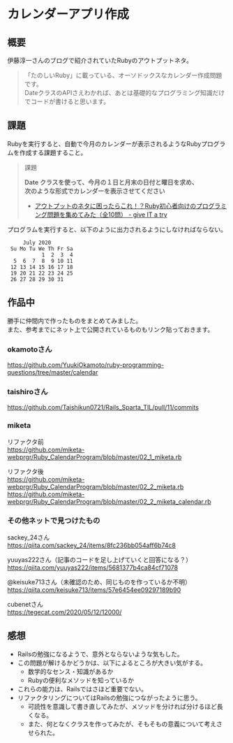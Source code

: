 # カレンダーアプリ作成

## 概要

伊藤淳一さんのブログで紹介されていたRubyのアウトプットネタ。  

> 「たのしいRuby」に載っている、オーソドックスなカレンダー作成問題です。  
> DateクラスのAPIさえわかれば、あとは基礎的なプログラミング知識だけでコードが書けると思います。  

## 課題

Rubyを実行すると、自動で今月のカレンダーが表示されるようなRubyプログラムを作成する課題すること。  

> 課題  
>
> **Date クラスを使って、今月の１日と月末の日付と曜日を求め、  
> 次のような形式でカレンダーを表示させてください**  
>
> - [アウトプットのネタに困ったらこれ！？Ruby初心者向けのプログラミング問題を集めてみた（全10問） \- give IT a try](https://blog.jnito.com/entry/2019/05/03/121235)  

プログラムを実行すると、以下のように出力されるようにしなければならない。  

```text
     July 2020
 Su Mo Tu We Th Fr Sa
           1  2  3  4
  5  6  7  8  9 10 11
 12 13 14 15 16 17 18
 19 20 21 22 23 24 25
 26 27 28 29 30 31
```

## 作品中

勝手に仲間内で作ったものをまとめてみました。  
また、参考までにネット上で公開されているものもリンク貼っておきます。  

### okamotoさん

https://github.com/YuukiOkamoto/ruby-programming-questions/tree/master/calendar

### taishiroさん

https://github.com/Taishikun0721/Rails_Sparta_TIL/pull/11/commits

### miketa

リファクタ前  
https://github.com/miketa-webprgr/Ruby_CalendarProgram/blob/master/02_1_miketa.rb

リファクタ後  
https://github.com/miketa-webprgr/Ruby_CalendarProgram/blob/master/02_2_miketa.rb  
https://github.com/miketa-webprgr/Ruby_CalendarProgram/blob/master/02_2_miketa_calendar.rb  

### その他ネットで見つけたもの

sackey_24さん  
https://qiita.com/sackey_24/items/8fc236bb054aff6b74c8  

yuuyas222さん（記事のコードを足し上げていくと回答になる？）  
https://qiita.com/yuuyas222/items/5681377b4ca84cf71078  

@keisuke713さん（未確認のため、同じものを作っているか不明）  
https://qiita.com/keisuke713/items/57e6454ee09297189b90  

cubenetさん  
https://tegecat.com/2020/05/12/12000/  

## 感想

- Railsの勉強になるようで、意外とならないような気もした。  
- この問題が解けるかどうかは、以下によるところが大きい気がする。  
  - 数学的なセンス・知識があるか
  - Rubyの便利なメソッドを知っているか
- これらの能力は、Railsではさほど重要でない。
- リファクタリングについてはRailsの勉強につながったように思う。
  - 可読性を意識して書き直してみたが、メソッドを分ければ分けるほど長くなる。
  - また、何となくクラスを作ってみたが、そもそもの意義について考えさせられた。
